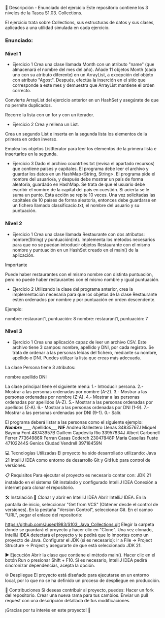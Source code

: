 📄 Descripción - Enunciado del ejercicio Este repositorio contiene los 3 niveles de la Tasca S1.03. Collections.

El ejercicio trata sobre Collections, sus estructuras de datos y sus clases, aplicados a una utilidad simulada en cada ejercicio.

### Enunciado:

### Nivel 1
- Ejercicio 1
Crea una clase llamada Month con un atributo "name" (que almacenará el nombre del mes del año). Añade 11 objetos Month (cada uno con su atributo diferente) en un ArrayList, a excepción del objeto con atributo "Agost". Después, efectúa la inserción en el sitio que corresponde a este mes y demuestra que ArrayList mantiene el orden correcto.

Convierte ArrayList del ejercicio anterior en un HashSet y asegúrate de que no permite duplicados.

Recorre la lista con un for y con un iterador.

- Ejercicio 2
Crea y rellena un List<Integer>.

Crea un segundo List<Integer> e inserta en la segunda lista los elementos de la primera en orden inverso.

Emplea los objetos ListIterator para leer los elementos de la primera lista e insertarlos en la segunda.

- Ejercicio 3
Dado el archivo countrties.txt (revisa el apartado recursos) que contiene países y capitales. El programa debe leer el archivo y guardar los datos en un HashMap<String, String>. El programa pide el nombre del usuario/a, y después debe mostrar un país de forma aleatoria, guardado en HashMap. Se trata de que el usuario debe escribir el nombre de la capital del país en cuestión. Si acierta se le suma un punto. Esta acción se repite 10 veces. Una vez solicitadas las capitales de 10 países de forma aleatoria, entonces debe guardarse en un fichero llamado classificacio.txt, el nombre del usuario y su puntuación.

### Nivel 2
- Ejercicio 1
Crea una clase llamada Restaurante con dos atributos: nombre(String) y puntuación(int). Implementa los métodos necesarios para que no se puedan introducir objetos Restaurante con el mismo nombre y puntuación en un HashSet creado en el main() de la aplicación.

 Importante

Puede haber restaurantes con el mismo nombre con distinta puntuación, pero no puede haber restaurantes con el mismo nombre y igual puntuación.

- Ejercicio 2
Utilizando la clase del programa anterior, crea la implementación necesaria para que los objetos de la clase Restaurante estén ordenados por nombre y por puntuación en orden descendente.

Ejemplo:

nombre: restaurant1, puntuación: 8
nombre: restaurant1, puntuación: 7

### Nivel 3
- Ejercicio 1
Crea una aplicación capaz de leer un archivo CSV. Este archivo tiene 3 campos: nombre, apellido y DNI, por cada registro. Se trata de ordenar a las personas leídas del fichero, mediante su nombre, apellido o DNI. Puedes utilizar la lista que creas más adecuada.

La clase Persona tiene 3 atributos:

nombre
apellido
DNI

La clase principal tiene el siguiente menú:
1.- Introducir persona.
2.- Mostrar a las personas ordenadas por nombre (A-Z).
3.- Mostrar a las personas ordenadas por nombre (Z-A).
4.- Mostrar a las personas ordenadas por apellidos (A-Z).
5.- Mostrar a las personas ordenadas por apellidos (Z-A).
6.- Mostrar a las personas ordenadas por DNI (1-9).
7.- Mostrar a las personas ordenadas por DNI (9-1).
0.- Salir.

El programa deberá listar a las personas como el siguiente ejemplo:
___Nombre___ ____ Apellidos___ __NIF__
Andreu Ballestero Llenas 34835767J
Miquel Bayona Font 48743957B
Guillem Capdevila Río 33957834J
Albert Carbonell Ferrer 77364986R
Ferran Casas Coderch 23047848P
Maria Casellas Fuste 47102244S
Genios Ciudad Vendrell 39718459N

💻 Tecnologías Utilizadas El proyecto ha sido desarrollado utilizando: Java 21 IntelliJ IDEA como entorno de desarrollo Git y GitHub para control de versiones.

📋 Requisitos Para ejecutar el proyecto es necesario contar con: JDK 21 instalado en el sistema Git instalado y configurado IntelliJ IDEA Conexión a internet para clonar el repositorio.

🛠️ Instalación 🔽 Clonar y abrir en IntelliJ IDEA Abrir IntelliJ IDEA. En la pantalla de inicio, seleccionar "Get from VCS" (Obtener desde el control de versiones). En la pestaña "Version Control", seleccionar Git. En el campo "URL", pegar el enlace del repositorio:

https://github.com/Jusep1983/S103_Java_Collections.git
Elegir la carpeta donde se guardará el proyecto y hacer clic en "Clone". Una vez clonado, IntelliJ IDEA detectará el proyecto y te pedirá que lo importes como un proyecto de Java. Configurar el JDK (si es necesario): Ir a File → Project Structure → Project y asegurarte de que está seleccionado JDK 21.

▶️ Ejecución Abrir la clase que contiene el método main(). Hacer clic en el botón Run o presionar Shift + F10. Si es necesario, IntelliJ IDEA pedirá sincronizar dependencias, acepta la opción.

🌐 Despliegue El proyecto está diseñado para ejecutarse en un entorno local, por lo que no se ha definido un proceso de despliegue en producción.

🤝 Contribuciones Si deseas contribuir al proyecto, puedes: Hacer un fork del repositorio. Crear una nueva rama para tus cambios. Enviar un pull request con una descripción detallada de tus modificaciones.

¡Gracias por tu interés en este proyecto! 🚀

